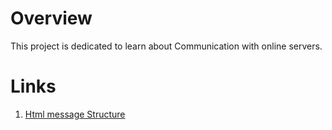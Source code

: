 

# Overview
This project is dedicated to learn about Communication with online servers.



# Links


1) [Html message Structure](https://datatracker.ietf.org/doc/html/rfc2616#section-4)







